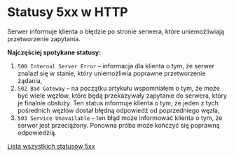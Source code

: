 # Statusy 5xx w HTTP
Serwer informuje klienta o błędzie po stronie serwera, które uniemożliwiają przetworzenie zapytania.

**Najczęściej spotykane statusy:**
1. `500 Internal Server Error` – informacja dla klienta o tym, że serwer znalazł się w stanie, który uniemożliwia poprawne przetworzenie żądania,
2. `502 Bad Gateway` – na początku artykułu wspomniałem o tym, że może być wiele węzłów, które będą przekazywały zapytanie do serwera, który je finalnie obsłuży. Ten status informuje klienta o tym, że jeden z tych pośrednich węzłów dostał błędną odpowiedź od poprzedniego węzła,
3. `503 Service Unavailable` – ten błąd może informować klienta o tym, że serwer jest przeciążony. Ponowna próba może kończyć się poprawną odpowiedzią.

[Lista wszystkich statusów 5xx](https://en.wikipedia.org/wiki/List_of_HTTP_status_codes#:~:text=smoothly.%5B28%5D-,4xx%20client%20errors,-404%20error%20on)
